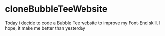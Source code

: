 # cloneBubbleTeeWebsite
Today i decide to code a Bubble Tee website to  improve my Font-End skill. I hope, it make me better than yesterday
